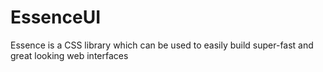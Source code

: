 # EssenceUI
Essence is a CSS library which can be used to easily build super-fast and great looking web interfaces

